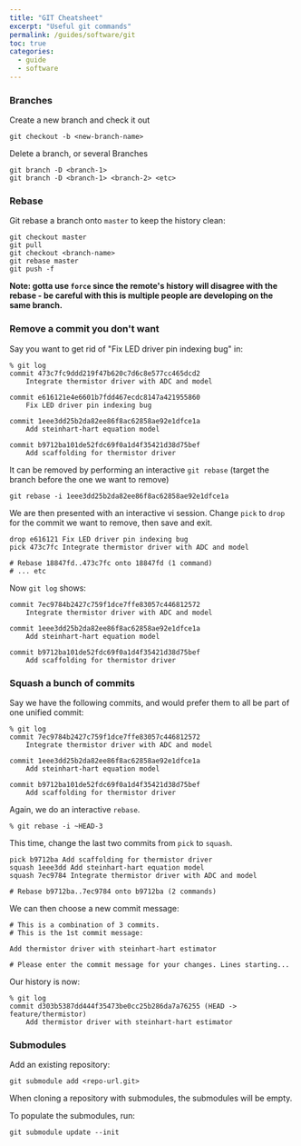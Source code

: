 ```yaml
---
title: "GIT Cheatsheet"
excerpt: "Useful git commands"
permalink: /guides/software/git
toc: true
categories:
  - guide
  - software
---
```


### Branches

Create a new branch and check it out
```
git checkout -b <new-branch-name>
```

Delete a branch, or several Branches
```
git branch -D <branch-1>
git branch -D <branch-1> <branch-2> <etc>
```

### Rebase

Git rebase a branch onto `master` to keep the history clean:

```
git checkout master
git pull
git checkout <branch-name>
git rebase master
git push -f 
```
**Note: gotta use `force` since the remote's history will disagree with the rebase - be careful with this is multiple people are developing on the same branch.**

### Remove a commit you don't want

Say you want to get rid of "Fix LED driver pin indexing bug" in:

```
% git log
commit 473c7fc9ddd219f47b620c7d6c8e577cc465dcd2 
    Integrate thermistor driver with ADC and model

commit e616121e4e6601b7fdd467ecdc8147a421955860
    Fix LED driver pin indexing bug

commit 1eee3dd25b2da82ee86f8ac62858ae92e1dfce1a
    Add steinhart-hart equation model

commit b9712ba101de52fdc69f0a1d4f35421d38d75bef
    Add scaffolding for thermistor driver
```

It can be removed by performing an interactive `git rebase` (target the branch before the one we want to remove)

```
git rebase -i 1eee3dd25b2da82ee86f8ac62858ae92e1dfce1a 
```

We are then presented with an interactive vi session. Change `pick` to `drop` for the commit we want to remove, then save and exit.

```
drop e616121 Fix LED driver pin indexing bug
pick 473c7fc Integrate thermistor driver with ADC and model

# Rebase 18847fd..473c7fc onto 18847fd (1 command)
# ... etc
```

Now `git log` shows:
```
commit 7ec9784b2427c759f1dce7ffe83057c446812572
    Integrate thermistor driver with ADC and model

commit 1eee3dd25b2da82ee86f8ac62858ae92e1dfce1a
    Add steinhart-hart equation model

commit b9712ba101de52fdc69f0a1d4f35421d38d75bef
    Add scaffolding for thermistor driver
```

### Squash a bunch of commits

Say we have the following commits, and would prefer them to all be part of one unified commit:
```
% git log
commit 7ec9784b2427c759f1dce7ffe83057c446812572
    Integrate thermistor driver with ADC and model

commit 1eee3dd25b2da82ee86f8ac62858ae92e1dfce1a
    Add steinhart-hart equation model

commit b9712ba101de52fdc69f0a1d4f35421d38d75bef
    Add scaffolding for thermistor driver
```

Again, we do an interactive `rebase`.

```
% git rebase -i ~HEAD-3
```

This time, change the last two commits from `pick` to `squash`.

```
pick b9712ba Add scaffolding for thermistor driver
squash 1eee3dd Add steinhart-hart equation model
squash 7ec9784 Integrate thermistor driver with ADC and model

# Rebase b9712ba..7ec9784 onto b9712ba (2 commands)
```

We can then choose a new commit message:

```
# This is a combination of 3 commits.
# This is the 1st commit message:

Add thermistor driver with steinhart-hart estimator

# Please enter the commit message for your changes. Lines starting...
```

Our history is now:
```
% git log
commit d303b5387dd444f35473be0cc25b286da7a76255 (HEAD -> feature/thermistor)
    Add thermistor driver with steinhart-hart estimator
```

### Submodules

Add an existing repository:

```
git submodule add <repo-url.git>
```

When cloning a repository with submodules, the submodules will be empty.

To populate the submodules, run:

```
git submodule update --init
```

